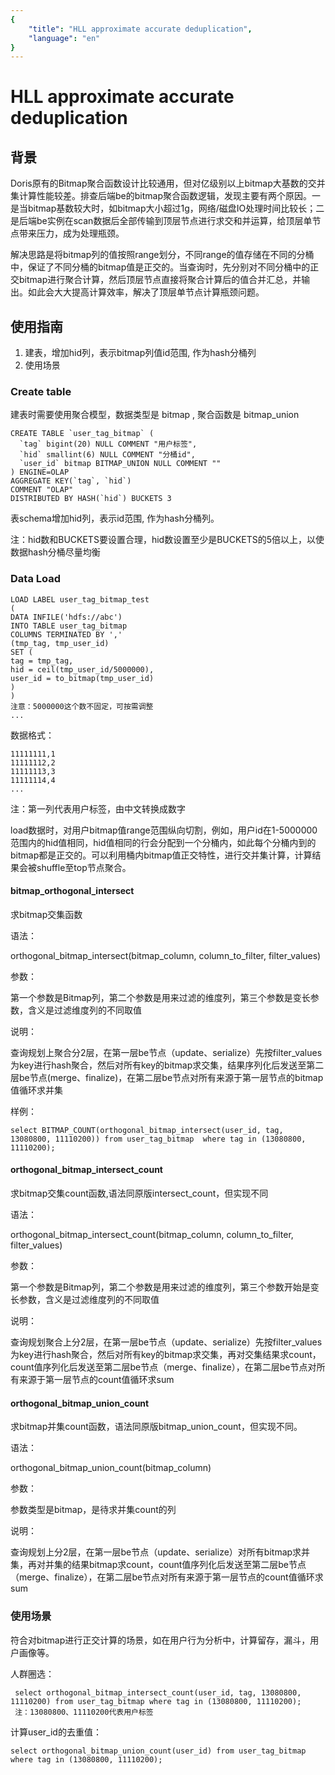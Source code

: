 ```yaml
---
{
    "title": "HLL approximate accurate deduplication",
    "language": "en"
}
---
```


<!-- 
Licensed to the Apache Software Foundation (ASF) under one
or more contributor license agreements.  See the NOTICE file
distributed with this work for additional information
regarding copyright ownership.  The ASF licenses this file
to you under the Apache License, Version 2.0 (the
"License"); you may not use this file except in compliance
with the License.  You may obtain a copy of the License at

  http://www.apache.org/licenses/LICENSE-2.0

Unless required by applicable law or agreed to in writing,
software distributed under the License is distributed on an
"AS IS" BASIS, WITHOUT WARRANTIES OR CONDITIONS OF ANY
KIND, either express or implied.  See the License for the
specific language governing permissions and limitations
under the License.
-->

# HLL approximate accurate deduplication

## 背景

Doris原有的Bitmap聚合函数设计比较通用，但对亿级别以上bitmap大基数的交并集计算性能较差。排查后端be的bitmap聚合函数逻辑，发现主要有两个原因。一是当bitmap基数较大时，如bitmap大小超过1g，网络/磁盘IO处理时间比较长；二是后端be实例在scan数据后全部传输到顶层节点进行求交和并运算，给顶层单节点带来压力，成为处理瓶颈。

解决思路是将bitmap列的值按照range划分，不同range的值存储在不同的分桶中，保证了不同分桶的bitmap值是正交的。当查询时，先分别对不同分桶中的正交bitmap进行聚合计算，然后顶层节点直接将聚合计算后的值合并汇总，并输出。如此会大大提高计算效率，解决了顶层单节点计算瓶颈问题。

## 使用指南

1. 建表，增加hid列，表示bitmap列值id范围, 作为hash分桶列
2. 使用场景

### Create table

建表时需要使用聚合模型，数据类型是 bitmap , 聚合函数是 bitmap_union

```
CREATE TABLE `user_tag_bitmap` (
  `tag` bigint(20) NULL COMMENT "用户标签",
  `hid` smallint(6) NULL COMMENT "分桶id",
  `user_id` bitmap BITMAP_UNION NULL COMMENT ""
) ENGINE=OLAP
AGGREGATE KEY(`tag`, `hid`)
COMMENT "OLAP"
DISTRIBUTED BY HASH(`hid`) BUCKETS 3
```
表schema增加hid列，表示id范围, 作为hash分桶列。

注：hid数和BUCKETS要设置合理，hid数设置至少是BUCKETS的5倍以上，以使数据hash分桶尽量均衡

### Data Load

``` 
LOAD LABEL user_tag_bitmap_test
(
DATA INFILE('hdfs://abc')
INTO TABLE user_tag_bitmap
COLUMNS TERMINATED BY ','
(tmp_tag, tmp_user_id)
SET (
tag = tmp_tag,
hid = ceil(tmp_user_id/5000000),
user_id = to_bitmap(tmp_user_id)
)
)
注意：5000000这个数不固定，可按需调整
...
```
数据格式：
``` 
11111111,1
11111112,2
11111113,3
11111114,4
...
```
注：第一列代表用户标签，由中文转换成数字

load数据时，对用户bitmap值range范围纵向切割，例如，用户id在1-5000000范围内的hid值相同，hid值相同的行会分配到一个分桶内，如此每个分桶内到的bitmap都是正交的。可以利用桶内bitmap值正交特性，进行交并集计算，计算结果会被shuffle至top节点聚合。



#### bitmap_orthogonal_intersect 

求bitmap交集函数

语法：

   orthogonal_bitmap_intersect(bitmap_column, column_to_filter, filter_values)

参数：

   第一个参数是Bitmap列，第二个参数是用来过滤的维度列，第三个参数是变长参数，含义是过滤维度列的不同取值

说明：

   查询规划上聚合分2层，在第一层be节点（update、serialize）先按filter_values为key进行hash聚合，然后对所有key的bitmap求交集，结果序列化后发送至第二层be节点(merge、finalize)，在第二层be节点对所有来源于第一层节点的bitmap值循环求并集

样例：
```
select BITMAP_COUNT(orthogonal_bitmap_intersect(user_id, tag, 13080800, 11110200)) from user_tag_bitmap  where tag in (13080800, 11110200);

```

#### orthogonal_bitmap_intersect_count  

求bitmap交集count函数,语法同原版intersect_count，但实现不同

语法：

  orthogonal_bitmap_intersect_count(bitmap_column, column_to_filter, filter_values)

参数：

  第一个参数是Bitmap列，第二个参数是用来过滤的维度列，第三个参数开始是变长参数，含义是过滤维度列的不同取值

说明：

  查询规划聚合上分2层，在第一层be节点（update、serialize）先按filter_values为key进行hash聚合，然后对所有key的bitmap求交集，再对交集结果求count，count值序列化后发送至第二层be节点（merge、finalize），在第二层be节点对所有来源于第一层节点的count值循环求sum

#### orthogonal_bitmap_union_count 

求bitmap并集count函数，语法同原版bitmap_union_count，但实现不同。

语法：

  orthogonal_bitmap_union_count(bitmap_column)

参数：

  参数类型是bitmap，是待求并集count的列

说明：

  查询规划上分2层，在第一层be节点（update、serialize）对所有bitmap求并集，再对并集的结果bitmap求count，count值序列化后发送至第二层be节点（merge、finalize），在第二层be节点对所有来源于第一层节点的count值循环求sum

### 使用场景

符合对bitmap进行正交计算的场景，如在用户行为分析中，计算留存，漏斗，用户画像等。


人群圈选：

```
 select orthogonal_bitmap_intersect_count(user_id, tag, 13080800, 11110200) from user_tag_bitmap where tag in (13080800, 11110200);
 注：13080800、11110200代表用户标签
```

计算user_id的去重值：

```
select orthogonal_bitmap_union_count(user_id) from user_tag_bitmap where tag in (13080800, 11110200);

```

